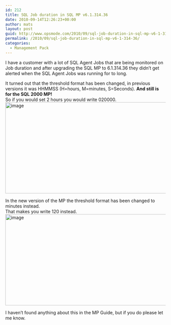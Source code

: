 ```yaml
---
id: 212
title: SQL Job duration in SQL MP v6.1.314.36
date: 2010-09-14T12:26:23+00:00
author: mats
layout: post
guid: http://www.opsmode.com/2010/09/sql-job-duration-in-sql-mp-v6-1-314-36/
permalink: /2010/09/sql-job-duration-in-sql-mp-v6-1-314-36/
categories:
  - Management Pack
---
```

I have a customer with a lot of SQL Agent Jobs that are being monitored on Job duration and after upgrading the SQL MP to 6.1.314.36 they didn’t get alerted when the SQL Agent Jobs was running for to long.

It turned out that the threshold format has been changed, in previous versions it was HHMMSS (H=hours, M=minutes, S=Seconds). **And still is for the SQL 2000 MP!**   
So if you would set 2 hours you would write 020000.   
[<img style="border-bottom: 0px; border-left: 0px; display: inline; border-top: 0px; border-right: 0px" title="image" border="0" alt="image" src="http://www.opsmode.com/wp-content/uploads/2010/09/image6_thumb.png" width="693" height="286" />](http://www.opsmode.com/wp-content/uploads/2010/09/image6.png) 

In the new version of the MP the threshold format has been changed to minutes instead.   
That makes you write 120 instead.   
[<img style="border-bottom: 0px; border-left: 0px; display: inline; border-top: 0px; border-right: 0px" title="image" border="0" alt="image" src="http://www.opsmode.com/wp-content/uploads/2010/09/image17_thumb.png" width="694" height="286" />](http://www.opsmode.com/wp-content/uploads/2010/09/image17.png) 

I haven’t found anything about this in the MP Guide, but if you do please let me know.